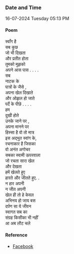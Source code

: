 ### Date and Time

16-07-2024 Tuesday 05:13 PM

#### Poem

स्वाँग है <br />
सब कुछ <br />
जो भी दिखता <br />
और प्रतीत होता <br />
तुमको मुझको <br />
अपने आस पास . . . . <br />
सब <br />
नाटक के <br />
पात्रों के जैसे , <br />
अपना खेल दिखाते <br />
और ओझल हो जाते <br />
पर्दे के पीछे . . . . <br />
हम <br />
दुखी होते <br />
उनके जाने पर , <br />
अपना मानने पर <br />
हिस्सा है वो तो मात्र <br />
इस अद्भुत स्वांग के, <br />
रचनाकार है जिसका <br />
वो अनंत अगोचर <br />
सबका स्वामी ऊपरवाला <br />
जो रचता सारा खेल <br />
और देखता <br />
हमें खेलते हुए <br />
हारते और जीतते हुए. . <br />
न हार अपनी <br />
न जीत अपनी <br />
खेल ही तो हे केवल <br />
अभिनय हो जाय बस <br />
दर्पण सा ये जीवन <br />
स्वागत सब का <br />
संग्रह किसीका भी नहीं <br />
आ अब लौट चले

#### Reference

* [Facebook](https://www.facebook.com/share/v/5BGPZM4XXQQQfD8w/?mibextid=FQVVTg)
